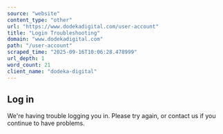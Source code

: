```yaml
---
source: "website"
content_type: "other"
url: "https://www.dodekadigital.com/user-account"
title: "Login Troubleshooting"
domain: "www.dodekadigital.com"
path: "/user-account"
scraped_time: "2025-09-16T10:06:28.478999"
url_depth: 1
word_count: 21
client_name: "dodeka-digital"
---
```


## Log in

We're having trouble logging you in. Please try again, or contact us if you continue to have problems.